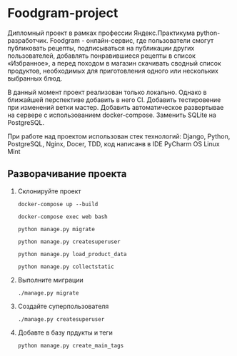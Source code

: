 # **Foodgram-project**

Дипломный проект в рамках профессии Яндекс.Практикума python-разработчик.
Foodgram - онлайн-сервис, где пользователи смогут публиковать рецепты, подписываться на публикации других пользователей, добавлять понравившиеся рецепты в список «Избранное», а перед походом в магазин скачивать сводный список продуктов, необходимых для приготовления одного или нескольких выбранных блюд.

В данный момент проект реализован только локально. Однако в ближайшей перспективе добавить в него CI. Добавить тестировение при изменений ветки мастер. Добавить автоматическое развертывае на сервере с использованием docker-compose. Заменить SQLite на PostgreSQL.

При работе над проектом использован стек технологий: Django, Python, PostgreSQL, Nginx, Docer, TDD, код написанв в IDE PyCharm OS Linux Mint  

## Разворачивание проекта

1.  Склонируйте проект

        docker-compose up --build

        docker-compose exec web bash

        python manage.py migrate

        python manage.py createsuperuser

        python manage.py load_product_data

        python manage.py collectstatic

2.  Выполните миграции

        ./manage.py migrate

3.  Создайте суперпользователя

        ./manage.py createsuperuser

4.  Добавте в базу прдукты и теги

        python manage.py create_main_tags

